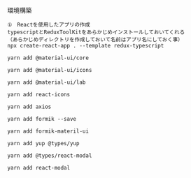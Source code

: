 環境構築

    ①　Reactを使用したアプリの作成
    typescriptとReduxToolKitをあらかじめインストールしておいてくれる
    （あらかじめディレクトリを作成しておいて名前はアプリ名にしておく事）
    npx create-react-app . --template redux-typescript

    yarn add @material-ui/core

    yarn add @material-ui/icons

    yarn add @material-ui/lab

    yarn add react-icons

    yarn add axios

    yarn add formik --save

    yarn add formik-materil-ui

    yarn add yup @types/yup

    yarn add @types/react-modal

    yarn add react-modal
